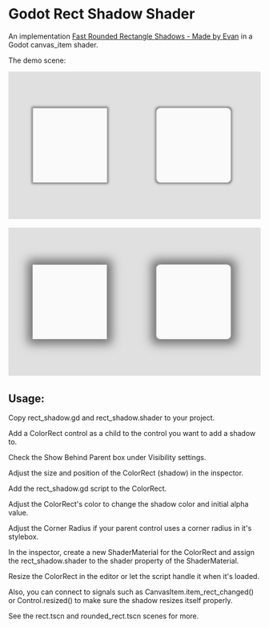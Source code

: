 # Godot Rect Shadow Shader
 An implementation [Fast Rounded Rectangle Shadows - Made by Evan](http://www.madebyevan.com/shaders/fast-rounded-rectangle-shadows) in a Godot canvas_item shader.

The demo scene:

![Small](rect_shadows_small.png)

![Large](rect_shadows_large.png)

## Usage:
Copy rect_shadow.gd and rect_shadow.shader to your project.

Add a ColorRect control as a child to the control you want to add a shadow to.

Check the Show Behind Parent box under Visibility settings.

Adjust the size and position of the ColorRect (shadow) in the inspector.

Add the rect_shadow.gd script to the ColorRect.

Adjust the ColorRect's color to change the shadow color and initial alpha value.

Adjust the Corner Radius if your parent control uses a corner radius in it's stylebox.

In the inspector, create a new ShaderMaterial for the ColorRect and assign the rect_shadow.shader to the shader property of the ShaderMaterial.

Resize the ColorRect in the editor or let the script handle it when it's loaded.

Also, you can connect to signals such as CanvasItem.item_rect_changed() or Control.resized() to make sure the shadow resizes itself properly.

See the rect.tscn and rounded_rect.tscn scenes for more.
